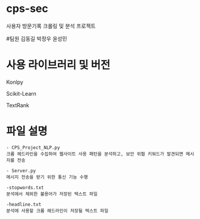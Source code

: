 # cps-sec
사용자 방문기록 크롤링 및 분석 프로젝트

#팀원
김동길 박정우 윤성민

# 사용 라이브러리 및 버전
    
Konlpy
    
Scikit-Learn
    
TextRank

# 파일 설명
    
    - CPS_Project_NLP.py
    크롬 헤드라인을 수집하여 웹사이트 사용 패턴을 분석하고, 보안 위협 키워드가 발견되면 메시지를 전송
    
    - Server.py
    메시지 전송을 받기 위한 통신 기능 수행
   
    -stopwords.txt
    분석에서 제외한 불용어가 저장된 텍스트 파일
    
    -headline.txt
    분석에 사용할 크롬 헤드라인이 저장될 텍스트 파일
